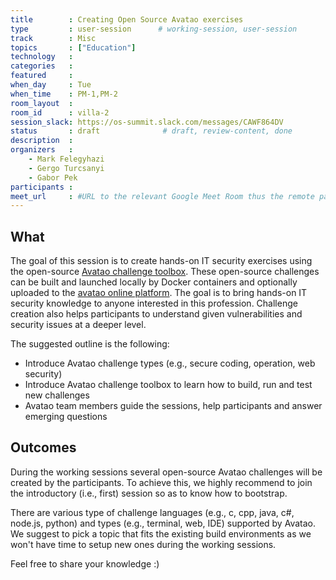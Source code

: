 ```yaml
---
title        : Creating Open Source Avatao exercises
type         : user-session      # working-session, user-session
track        : Misc
topics       : ["Education"]
technology   :
categories   :
featured     :
when_day     : Tue
when_time    : PM-1,PM-2
room_layout  :
room_id      : villa-2
session_slack: https://os-summit.slack.com/messages/CAWF864DV
status       : draft              # draft, review-content, done
description  :
organizers   :
    - Mark Felegyhazi
    - Gergo Turcsanyi
    - Gabor Pek
participants :
meet_url     : #URL to the relevant Google Meet Room thus the remote participants can join a session
---
```


## What

The goal of this session is to create hands-on IT security exercises using the open-source [Avatao challenge toolbox](https://github.com/avatao-content/challenge-toolbox). These open-source challenges can be built and launched locally by Docker containers and optionally uploaded to the [avatao online platform](https://platform.avatao.com). The goal is to bring hands-on IT security knowledge to anyone interested in this profession. Challenge creation also helps participants to understand given vulnerabilities and security issues at a deeper level.

The suggested outline is the following:

* Introduce Avatao challenge types (e.g., secure coding, operation, web security)
* Introduce Avatao challenge toolbox to learn how to build, run and test new challenges
* Avatao team members guide the sessions, help participants and answer emerging questions

## Outcomes

During the working sessions several open-source Avatao challenges will be created by the participants. To achieve this, we highly recommend to join the introductory (i.e., first) session so as to know how to bootstrap.

There are various type of challenge languages (e.g., c, cpp, java, c#, node.js, python) and types (e.g., terminal, web, IDE) supported by Avatao. We suggest to pick a topic that fits the existing build environments as we won't have time to setup new ones during the working sessions.

Feel free to share your knowledge :)
